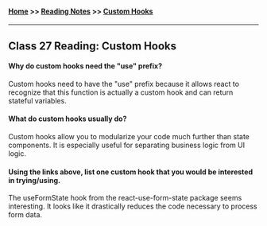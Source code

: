#### [Home](https://joelmwatson.github.io) >> [Reading Notes](https://joelmwatson.github.io/reading-notes) >> [Custom Hooks](https://JoelMWatson.github.io/reading-notes/class-27-reading)

---

## Class 27 Reading: Custom Hooks

#### Why do custom hooks need the "use" prefix?

Custom hooks need to have the "use" prefix because it allows react to recognize
that this function is actually a custom hook and can return stateful variables.

#### What do custom hooks usually do?

Custom hooks allow you to modularize your code much further than state components.
It is especially useful for separating business logic from UI logic.

#### Using the links above, list one custom hook that you would be interested in trying/using.

The useFormState hook from the react-use-form-state package seems interesting. It
looks like it drastically reduces the code necessary to process form data.
